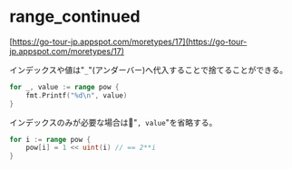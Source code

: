# range_continued

[https://go-tour-jp.appspot.com/moretypes/17](https://go-tour-jp.appspot.com/moretypes/17)

インデックスや値は"`_`"(アンダーバー)へ代入することで捨てることができる。

```go
for _, value := range pow {
    fmt.Printf("%d\n", value)
}
```

インデックスのみが必要な場合は"`, value`"を省略する。

```go
for i := range pow {
    pow[i] = 1 << uint(i) // == 2**i
}
```